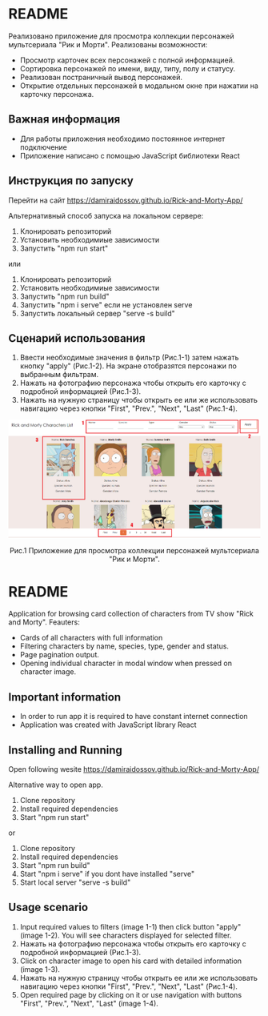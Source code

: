 # README
Реализовано приложение для просмотра коллекции персонажей мультсериала "Рик и Морти". Реализованы возможности: 
- Просмотр карточек всех персонажей с полной информацией.
- Сортировка персонажей по имени, виду, типу, полу и статусу.
- Реализован постраничный вывод персонажей.
- Открытие отдельных персонажей в модальном окне при нажатии на карточку персонажа.

## Важная информация
- Для работы приложения необходимо постоянное интернет подключение
- Приложение написано с помощью JavaScript библиотеки React

## Инструкция по запуску
Перейти на сайт 
https://damiraidossov.github.io/Rick-and-Morty-App/ 

Альтернативный способ запуска на локальном сервере:
1. Клонировать репозиторий
2. Установить необходимиые зависимости
3. Запустить "npm run start"

или

1. Клонировать репозиторий
2. Установить необходимиые зависимости
3. Запустить "npm run build"  
4. Запустить "npm i serve" если не установлен serve
5. Запустить локальный сервер "serve -s build"

## Сценарий использования
1. Ввести необходимые значения в фильтр (Рис.1-1) затем нажать кнопку "apply" (Рис.1-2). На экране отобразятся персонажи по выбранным фильтрам.
2. Нажать на фотографию персонажа чтобы открыть его карточку с подробной информацией (Рис.1-3).
3. Нажать на нужную страницу чтобы открыть ее или же использовать навигацию через кнопки "First", "Prev.", "Next", "Last" (Рис.1-4).
<p align="center"><img src="https://github.com/DamirAidossov/Rick-and-Morty-App/blob/master/src/ram.png" width="750"></p>
<p align="center">Рис.1 Приложение для просмотра коллекции персонажей мультсериала "Рик и Морти".</p>

# README
Application for browsing card collection of characters from TV show "Rick and Morty". Feauters:  
- Cards of all characters with full information
- Filtering characters by name, species, type, gender and status.
- Page pagination output.
- Opening individual character in modal window when pressed on character image.

## Important information
- In order to run app it is required to have constant internet connection
- Application was created with JavaScript library React

## Installing and Running
Open following wesite
https://damiraidossov.github.io/Rick-and-Morty-App/ 

Alternative way to open app.
1. Clone repository
2. Install required dependencies
3. Start "npm run start"

or

1. Clone repository
2. Install required dependencies
3. Start "npm run build"
4. Start "npm i serve" if you dont have installed "serve"
5. Start local server "serve -s build"

## Usage scenario
1. Input required values to filters (image 1-1) then click button "apply" (image 1-2). You will see characters displayed for selected filter.
2. Нажать на фотографию персонажа чтобы открыть его карточку с подробной информацией (Рис.1-3).
3. Click on character image to open his card with detailed information (image 1-3).
4. Нажать на нужную страницу чтобы открыть ее или же использовать навигацию через кнопки "First", "Prev.", "Next", "Last" (Рис.1-4).
5. Open required page by clicking on it or use navigation with buttons "First", "Prev.", "Next", "Last" (image 1-4).
